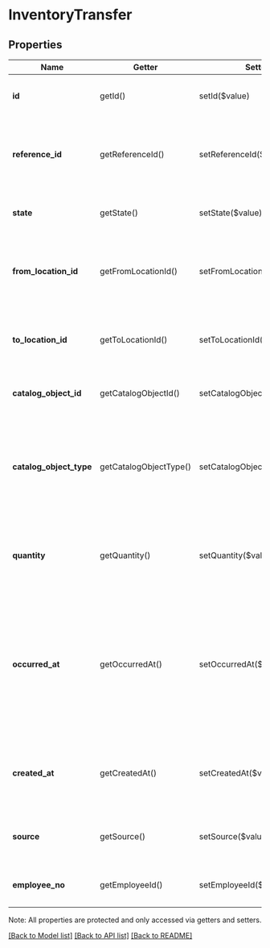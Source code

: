 # InventoryTransfer

## Properties
Name | Getter | Setter | Type | Description | Notes
------------ | ------------- | ------------- | ------------- | ------------- | -------------
**id** | getId() | setId($value) | **string** | A unique ID generated by Square for the [InventoryTransfer](#type-inventorytransfer). | [optional] 
**reference_id** | getReferenceId() | setReferenceId($value) | **string** | An optional ID provided by the application to tie the [InventoryTransfer](#type-inventorytransfer) to an external system. | [optional] 
**state** | getState() | setState($value) | **string** | The [InventoryState](#type-inventorystate) for the quantity of items being transfered. | [optional] 
**from_location_id** | getFromLocationId() | setFromLocationId($value) | **string** | The Square ID of the [Location](#type-location) where the related quantity of items were tracked before the transfer. | [optional] 
**to_location_id** | getToLocationId() | setToLocationId($value) | **string** | The Square ID of the [Location](#type-location) where the related quantity of items were tracked after the transfer. | [optional] 
**catalog_object_id** | getCatalogObjectId() | setCatalogObjectId($value) | **string** | The Square generated ID of the [CatalogObject](#type-catalogobject) being tracked. | [optional] 
**catalog_object_type** | getCatalogObjectType() | setCatalogObjectType($value) | **string** | The [CatalogObjectType](#type-catalogobjecttype) of the [CatalogObject](#type-catalogobject) being tracked.Tracking is only supported for the &#x60;ITEM_VARIATION&#x60; type. | [optional] 
**quantity** | getQuantity() | setQuantity($value) | **string** | The number of items affected by the transfer as a decimal string. Fractional quantities are not supported. | [optional] 
**occurred_at** | getOccurredAt() | setOccurredAt($value) | **string** | A client-generated timestamp in RFC 3339 format that indicates when the transfer took place. For write actions, the &#x60;occurred_at&#x60; timestamp cannot be older than 24 hours or in the future relative to the time of the request. | [optional] 
**created_at** | getCreatedAt() | setCreatedAt($value) | **string** | A read-only timestamp in RFC 3339 format that indicates when Square received the transfer request. | [optional] 
**source** | getSource() | setSource($value) | [**\SquareConnect\Model\SourceApplication**](SourceApplication.md) | Read-only information about the application that initiated the inventory transfer. | [optional] 
**employee_no** | getEmployeeId() | setEmployeeId($value) | **string** | The Square ID of the [Employee](#type-employee) responsible for the inventory transfer. | [optional] 

Note: All properties are protected and only accessed via getters and setters.

[[Back to Model list]](../../README.md#documentation-for-models) [[Back to API list]](../../README.md#documentation-for-api-endpoints) [[Back to README]](../../README.md)

